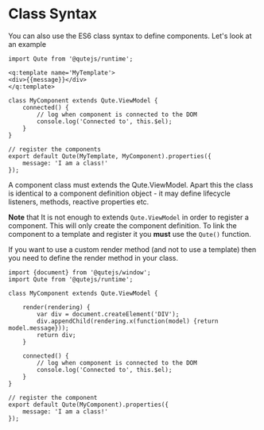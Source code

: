 # Class Syntax

You can also use the ES6 class syntax to define components. Let's look at an example

```jsq
import Qute from '@qutejs/runtime';

<q:template name='MyTemplate'>
<div>{{message}}</div>
</q:template>

class MyComponent extends Qute.ViewModel {
	connected() {
		// log when component is connected to the DOM
		console.log('Connected to', this.$el);
	}
}

// register the components
export default Qute(MyTemplate, MyComponent).properties({
    message: 'I am a class!'
});
```

A component class must extends the Qute.ViewModel. Apart this the class is identical to a component definition object - it may define lifecycle listeners, methods, reactive properties etc.

**Note** that It is not enough to extends `Qute.ViewModel` in order to register a component. This will only create the component definition. To link the component to a template and register it you **must** use the `Qute()` function.

If you want to use a custom render method (and not to use a template) then you need to define the render method in your class.

```jsq
import {document} from '@qutejs/window';
import Qute from '@qutejs/runtime';

class MyComponent extends Qute.ViewModel {

	render(rendering) {
		var div = document.createElement('DIV');
		div.appendChild(rendering.x(function(model) {return model.message}));
		return div;
	}

	connected() {
		// log when component is connected to the DOM
		console.log('Connected to', this.$el);
	}
}

// register the component
export default Qute(MyComponent).properties({
    message: 'I am a class!'
});
```
